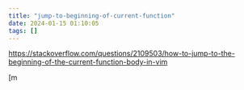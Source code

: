 ```yaml
---
title: "jump-to-beginning-of-current-function"
date: 2024-01-15 01:10:05
tags: []
---
```

https://stackoverflow.com/questions/2109503/how-to-jump-to-the-beginning-of-the-current-function-body-in-vim

[m

